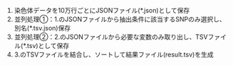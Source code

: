 1. 染色体データを10万行ごとにJSONファイル(*.json)として保存
2. 並列処理①：1.のJSONファイルから抽出条件に該当するSNPのみ選択し、別名(*.tsv.json)保存
3. 並列処理②：2.のJSONファイルから必要な変数のみ取り出し、TSVファイル(*.tsv)として保存
4. 3.のTSVファイルを結合し、ソートして結果ファイル(result.tsv)を生成
